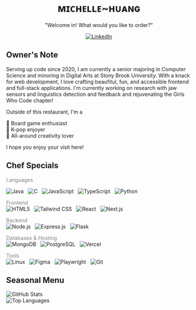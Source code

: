 <h1 align="center">ᴍɪᴄʜᴇʟʟᴇ~ʜᴜᴀɴɢ</h1>

<p align="center">"Welcome in! What would you like to order?"</p>
<p align="center">
  <a href="https://www.linkedin.com/in/michelle-huang-m050504h">
    <img src="https://img.shields.io/badge/LinkedIn-0A66C2?style=for-the-badge&logo=linkedin&logoColor=white" alt="LinkedIn"/>
  </a>
</p>

<h2>Owner's Note</h2>
<p>
  Serving up code since 2020, I am currently a senior majoring in Computer Science and minoring in Digital Arts at Stony Brook University. 
  With a knack for web development, I love crafting beaufitul, fun, and accessible frontend and full-stack applications.
  I'm currently working on research with jaw sensors and linguistics detection and feedback and rejuvenating the Girls Who Code chapter!
</p>
<p>
  Outside of this restaurant, I'm a
</p>
<p>
  🎲 Board game enthusiast <br>
  🎵 K-pop enjoyer <br>
  🎨 All-around creativity lover
</p>
<p>I hope you enjoy your visit here!</p>

<h2>Chef Specials</h2>

<span style="color:gray">Languages</span>  

![Java](https://img.shields.io/badge/Java-ED8B00?style=for-the-badge&logo=openjdk&logoColor=white) &nbsp;
![C](https://img.shields.io/badge/C-00599C?style=for-the-badge&logo=c&logoColor=white) &nbsp;
![JavaScript](https://img.shields.io/badge/JavaScript-F7DF1E?style=for-the-badge&logo=javascript&logoColor=black) &nbsp;
![TypeScript](https://img.shields.io/badge/TypeScript-3178C6?style=for-the-badge&logo=typescript&logoColor=white) &nbsp;
![Python](https://img.shields.io/badge/Python-3776AB?style=for-the-badge&logo=python&logoColor=white)  

<span style="color:gray">Frontend</span>  
![HTML5](https://img.shields.io/badge/HTML5-E34F26?style=for-the-badge&logo=html5&logoColor=white) &nbsp;
![Tailwind CSS](https://img.shields.io/badge/Tailwind_CSS-06B6D4?style=for-the-badge&logo=tailwindcss&logoColor=white) &nbsp;
![React](https://img.shields.io/badge/React-20232a?style=for-the-badge&logo=react&logoColor=61DAFB) &nbsp;
![Next.js](https://img.shields.io/badge/Next.js-000000?style=for-the-badge&logo=next.js&logoColor=white)  

<span style="color:gray">Backend</span>  
![Node.js](https://img.shields.io/badge/Node.js-339933?style=for-the-badge&logo=node.js&logoColor=white) &nbsp;
![Express.js](https://img.shields.io/badge/Express.js-000000?style=for-the-badge&logo=express&logoColor=white) &nbsp;
![Flask](https://img.shields.io/badge/Flask-000000?style=for-the-badge&logo=flask&logoColor=white)  

<span style="color:gray">Databases & Hosting</span>  
![MongoDB](https://img.shields.io/badge/MongoDB-47A248?style=for-the-badge&logo=mongodb&logoColor=white) &nbsp;
![PostgreSQL](https://img.shields.io/badge/PostgreSQL-4169E1?style=for-the-badge&logo=postgresql&logoColor=white) &nbsp;
![Vercel](https://img.shields.io/badge/Vercel-000000?style=for-the-badge&logo=vercel&logoColor=white)  

<span style="color:gray">Tools</span>  
![Linux](https://img.shields.io/badge/Linux-FCC624?style=for-the-badge&logo=linux&logoColor=black) &nbsp;
![Figma](https://img.shields.io/badge/Figma-F24E1E?style=for-the-badge&logo=figma&logoColor=white) &nbsp;
![Playwright](https://img.shields.io/badge/Playwright-2EAD33?style=for-the-badge&logo=playwright&logoColor=white) &nbsp;
![Git](https://img.shields.io/badge/Git-F05032?style=for-the-badge&logo=git&logoColor=white)  


<h2>Seasonal Menu</h2>

![GitHub Stats](https://github-readme-stats.vercel.app/api?username=04mHuang&show_icons=true&theme=radical)  
![Top Languages](https://github-readme-stats.vercel.app/api/top-langs/?username=04mHuang&layout=compact&theme=radical)  


<!--
**04mHuang/04mhuang** is a ✨ _special_ ✨ repository because its `README.md` (this file) appears on your GitHub profile.

Here are some ideas to get you started:

- 🔭 I’m currently working on ...
- 🌱 I’m currently learning ...
- 👯 I’m looking to collaborate on ...
- 🤔 I’m looking for help with ...
- 💬 Ask me about ...
- 📫 How to reach me: ...
- 😄 Pronouns: ...
- ⚡ Fun fact: ...
-->
